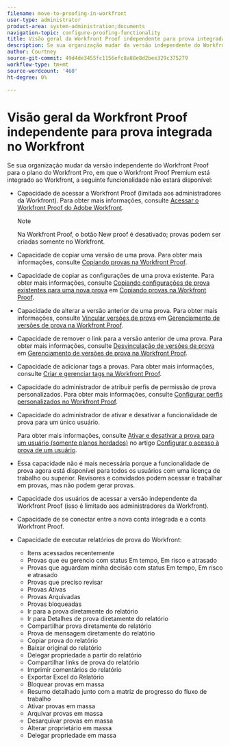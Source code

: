 ```yaml
---
filename: move-to-proofing-in-workfront
user-type: administrator
product-area: system-administration;documents
navigation-topic: configure-proofing-functionality
title: Visão geral da Workfront Proof independente para prova integrada no Workfront
description: Se sua organização mudar da versão independente do Workfront Proof para o plano do Workfront Pro, em que o Workfront Proof Premium está integrado ao Workfront, alguma funcionalidade de prova não estará disponível.
author: Courtney
source-git-commit: 49d4de3455fc1156efc8a88e8d2bee329c375279
workflow-type: tm+mt
source-wordcount: '460'
ht-degree: 0%

---
```



# Visão geral da Workfront Proof independente para prova integrada no Workfront

Se sua organização mudar da versão independente do Workfront Proof para o plano do Workfront Pro, em que o Workfront Proof Premium está integrado ao Workfront, a seguinte funcionalidade não estará disponível:

* Capacidade de acessar a Workfront Proof (limitada aos administradores da Workfront). Para obter mais informações, consulte [Acessar o Workfront Proof do Adobe Workfront](../../../review-and-approve-work/proofing/managing-proofs-within-workfront/access-wf-proof-in-workfront.md).

   >[!NOTE]
   >
   >Na Workfront Proof, o botão New proof é desativado; provas podem ser criadas somente no Workfront.

* Capacidade de copiar uma versão de uma prova. Para obter mais informações, consulte  [Copiando provas na Workfront Proof](../../../workfront-proof/wp-work-proofsfiles/create-proofs-and-files/copy-proofs.md).

* Capacidade de copiar as configurações de uma prova existente. Para obter mais informações, consulte [Copiando configurações de prova existentes para uma nova prova](../../../workfront-proof/wp-work-proofsfiles/create-proofs-and-files/copy-proofs.md#copy-with-new-file) em [Copiando provas na Workfront Proof](../../../workfront-proof/wp-work-proofsfiles/create-proofs-and-files/copy-proofs.md).

* Capacidade de alterar a versão anterior de uma prova. Para obter mais informações, consulte [Vincular versões de prova](../../../workfront-proof/wp-work-proofsfiles/manage-your-work/manage-proof-versions.md#linking-and-unlinking-proof-versions) em [Gerenciamento de versões de prova na Workfront Proof](../../../workfront-proof/wp-work-proofsfiles/manage-your-work/manage-proof-versions.md).

* Capacidade de remover o link para a versão anterior de uma prova. Para obter mais informações, consulte [Desvinculação de versões de prova](../../../workfront-proof/wp-work-proofsfiles/manage-your-work/manage-proof-versions.md#unlinkingproofversions) em [Gerenciamento de versões de prova na Workfront Proof](../../../workfront-proof/wp-work-proofsfiles/manage-your-work/manage-proof-versions.md).

* Capacidade de adicionar tags a provas. Para obter mais informações, consulte [Criar e gerenciar tags na Workfront Proof](../../../workfront-proof/wp-work-proofsfiles/organize-your-work/create-and-manage-tags.md).

* Capacidade do administrador de atribuir perfis de permissão de prova personalizados. Para obter mais informações, consulte  [Configurar perfis personalizados no Workfront Proof](../../../workfront-proof/wp-acct-admin/account-settings/configure-custom-profiles.md).

* Capacidade do administrador de ativar e desativar a funcionalidade de prova para um único usuário.

   Para obter mais informações, consulte [Ativar e desativar a prova para um usuário (somente planos herdados)](../../../administration-and-setup/manage-workfront/configure-proofing/configure-a-users-proofing-access.md#enabling-and-disabling-proofing-for-a-user) no artigo [Configurar o acesso à prova de um usuário](../../../administration-and-setup/manage-workfront/configure-proofing/configure-a-users-proofing-access.md).

* Essa capacidade não é mais necessária porque a funcionalidade de prova agora está disponível para todos os usuários com uma licença de trabalho ou superior. Revisores e convidados podem acessar e trabalhar em provas, mas não podem gerar provas.
* Capacidade dos usuários de acessar a versão independente da Workfront Proof (isso é limitado aos administradores da Workfront).
* Capacidade de se conectar entre a nova conta integrada e a conta Workfront Proof.
* Capacidade de executar relatórios de prova do Workfront:

   * Itens acessados recentemente
   * Provas que eu gerencio com status Em tempo, Em risco e atrasado
   * Provas que aguardam minha decisão com status Em tempo, Em risco e atrasado
   * Provas que preciso revisar
   * Provas Ativas
   * Provas Arquivadas
   * Provas bloqueadas
   * Ir para a prova diretamente do relatório
   * Ir para Detalhes de prova diretamente do relatório
   * Compartilhar prova diretamente do relatório
   * Prova de mensagem diretamente do relatório
   * Copiar prova do relatório
   * Baixar original do relatório
   * Delegar propriedade a partir do relatório
   * Compartilhar links de prova do relatório
   * Imprimir comentários do relatório
   * Exportar Excel do Relatório
   * Bloquear provas em massa
   * Resumo detalhado junto com a matriz de progresso do fluxo de trabalho
   * Ativar provas em massa
   * Arquivar provas em massa
   * Desarquivar provas em massa
   * Alterar proprietário em massa
   * Delegar propriedade em massa

